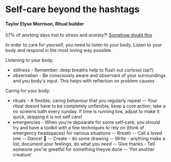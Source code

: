 # Self-care beyond the hashtags
#### Taylor Elyse Morrison, Ritual builder

57% of working days lost to stress and anxiety?! [Somehow doubt this](http://www.hse.gov.uk/statistics/causdis/stress.pdf)

In order to care for yourself, you need to listen to your body.
Listen to your body and respond in the most loving way possible.

Listening to your body:
- stillness - Remember: deep breaths help to flush out cortosol (sp?)
- observation - Be consciously aware and observant of your surroundings and you body's input. This helps with reflection on problem causes

Caring for your body:
- rituals - A flexible, caring behaviour that you regularly repeat
-- Your ritual doesnt have to be completely unflexible, keep a core action; take a no screens bath every sunday. If time is running low, adjust to make it quick, skipping it is not self care!
- emergencies - When you're depsarate for some self-care, you should try and have a toolkit with a few techniques to rely on (think of emergency headspaces) for various situations
-- Breath
-- Call a loved one
-- Dance! 🕺
-- Create - do some drawing
-- Write - anything make a list, document your feelings, do what you _need_
-- Give thanks - Tell someone you're greatful for something theyve done
-- 'Pet another creature'
